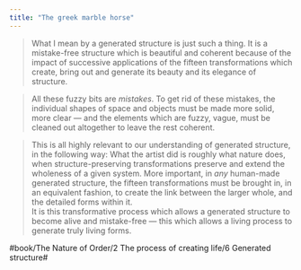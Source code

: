 ```yaml
---
title: "The greek marble horse"
---
```


> What I mean by a generated structure is just such a thing. It is a mistake-free structure which is beautiful and coherent because of the impact of successive applications of the fifteen transformations which create, bring out and generate its beauty and its elegance of structure.  

> All these fuzzy bits are *mistakes*. To get rid of these mistakes, the individual shapes of space and objects must be made more solid, more clear — and the elements which are fuzzy, vague, must be cleaned out altogether to leave the rest coherent.  

> This is all highly relevant to our understanding of generated structure, in the following way: What the artist did is roughly what nature does, when structure-preserving transformations preserve and extend the wholeness of a given system. More important, in *any* human-made generated structure, the fifteen transformations must be brought in, in an equivalent fashion, to create the link between the larger whole, and the detailed forms within it.  
> It is this transformative process which allows a generated structure to become alive and mistake-free — this which allows a living process to generate truly living forms.  

#book/The Nature of Order/2 The process of creating life/6 Generated structure#
